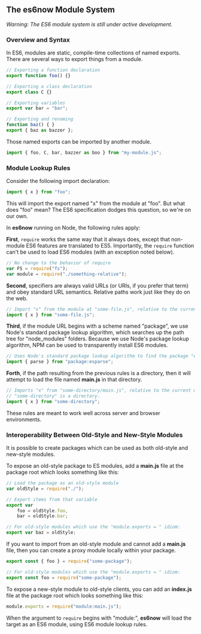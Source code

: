 ## The es6now Module System ##

*Warning: The ES6 module system is still under active development.*

### Overview and Syntax ###

In ES6, modules are static, compile-time collections of named exports.  There are several 
ways to export things from a module.

```js
// Exporting a function declaration
export function foo() {}

// Exporting a class declaration
export class C {}

// Exporting variables
export var bar = "bar";

// Exporting and renaming
function baz() { }
export { baz as bazzer };
```

Those named exports can be imported by another module.

```js
import { foo, C, bar, bazzer as boo } from "my-module.js";
```

### Module Lookup Rules ###

Consider the following import declaration:

```js
import { x } from "foo";
```

This will import the export named "x" from the module at "foo".  But what does "foo" mean?
The ES6 specification dodges this question, so we're on our own.

In **es6now** running on Node, the following rules apply:

**First**, `require` works the same way that it always does, except that non-module ES6 
features are translated to ES5.  Importantly, the `require` function can't be used to load
ES6 modules (with an exception noted below).

```js
// No change to the behavior of require
var FS = require("fs");
var module = require("./something-relative"); 
```

**Second**, specifiers are always valid URLs (or URIs, if you prefer that term) and obey 
standard URL semantics.  Relative paths work just like they do on the web.

```js
// Import "x" from the module at "some-file.js", relative to the current module
import { x } from "some-file.js";
```

**Third**, if the module URL begins with a scheme named "package", we use Node's standard 
package lookup algorithm, which searches up the path tree for "node_modules" folders. Because 
we use Node's package lookup algorithm, NPM can be used to transparently install ES6 modules.

```js
// Uses Node's standard package lookup algorithm to find the package "esparse"
import { parse } from "package:esparse";
```

**Forth**, if the path resulting from the previous rules is a directory, then it will attempt 
to load the file named **main.js** in that directory.

```js
// Imports "x" from "some-directory/main.js", relative to the current module, and only if
// "some-directory" is a directory.
import { x } from "some-directory";
```

These rules are meant to work well across server and browser environments.

### Interoperability Between Old-Style and New-Style Modules ###

It is possible to create packages which can be used as both old-style and new-style
modules.

To expose an old-style package to ES modules, add a **main.js** file at the
package root which looks something like this:

```js
// Load the package as an old-style module
var oldStyle = require("./");

// Export items from that variable
export var 
    foo = oldStyle.foo,
    bar = oldStyle.bar;

// For old-style modules which use the "module.exports = " idiom:
export var baz = oldStyle;
```

If you want to import from an old-style module and cannot add a **main.js** file, then
you can create a proxy module locally within your package.

```js
export const { foo } = require("some-package");

// For old-style modules which use the "module.exports = " idiom:
export const foo = require("some-package");
```

To expose a new-style module to old-style clients, you can add an **index.js**
file at the package root which looks something like this:

```js
module.exports = require("module:main.js");
```

When the argument to `require` begins with "module:", **es6now** will load the target
as an ES6 module, using ES6 module lookup rules.
